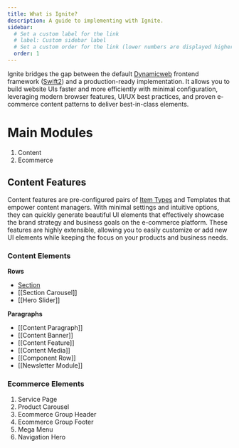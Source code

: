 ```yaml
---
title: What is Ignite?
description: A guide to implementing with Ignite.
sidebar:
  # Set a custom label for the link
  # label: Custom sidebar label
  # Set a custom order for the link (lower numbers are displayed higher up)
  order: 1 
---
```


Ignite bridges the gap between the default [Dynamicweb]((https://dynamicweb.com/)) frontend framework ([Swift2](https://doc.dynamicweb.dev/swift/getting-started/index.html)) and a production-ready implementation. It allows you to build website UIs faster and more efficiently with minimal configuration, leveraging modern browser features, UI/UX best practices, and proven e-commerce content patterns to deliver best-in-class elements.

# Main Modules

1. Content
2. Ecommerce

## Content Features

Content features are pre-configured pairs of [Item Types](https://doc.dynamicweb.dev/manual/dynamicweb10/settings/areas/content/itemtypes.html?q=item%20types) and Templates that empower content managers. With minimal settings and intuitive options, they can quickly generate beautiful UI elements that effectively showcase the brand strategy and business goals on the e-commerce platform. These features are highly extensible, allowing you to easily customize or add new UI elements while keeping the focus on your products and business needs.

### Content Elements
**Rows**
- [Section](/ignite/content/section)
- [[Section Carousel]]
- [[Hero Slider]]

**Paragraphs**
- [[Content Paragraph]]
- [[Content Banner]]
- [[Content Feature]]
- [[Content Media]]
- [[Component Row]]
- [[Newsletter Module]]


### Ecommerce Elements
1. Service Page
2. Product Carousel
3. Ecommerce Group Header
4. Ecommerce Group Footer
5. Mega Menu
6. Navigation Hero